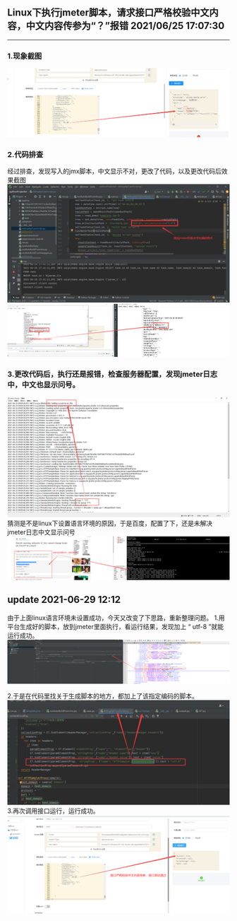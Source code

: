 ## Linux下执行jmeter脚本，请求接口严格校验中文内容，中文内容传参为“？”报错  2021/06/25 17:07:30 
---
### 1.现象截图
![img.png](linux执行jmeter截图/img.png)


### 2.代码排查
经过排查，发现写入的jmx脚本，中文显示不对，更改了代码，以及更改代码后效果截图
![img1.png](linux执行jmeter截图/img1.png)
![img2.png](linux执行jmeter截图/img2.png)


### 3.更改代码后，执行还是报错，检查服务器配置，发现jmeter日志中，中文也显示问号。
![img4.png](linux执行jmeter截图/img4.png)
猜测是不是linux下设置语言环境的原因，于是百度，配置了下，还是未解决jmeter日志中文显示问号
![img5.png](linux执行jmeter截图/img5.png)







## update  2021-06-29 12:12
由于上面linux语言环境未设置成功，今天又改变了下思路，重新整理问题。
1.用平台生成好的脚本，放到jmeter里面执行，看运行结果，发现加上
“ <stringProp name="HTTPSampler.contentEncoding">utf-8</stringProp> ”就能运行成功。
![img6.png](linux执行jmeter截图/img6.png)

2.于是在代码里找关于生成脚本的地方，都加上了该指定编码的脚本。
![img7.png](linux执行jmeter截图/img7.png)
3.再次调用接口运行，运行成功。
![img8.png](linux执行jmeter截图/img8.png)